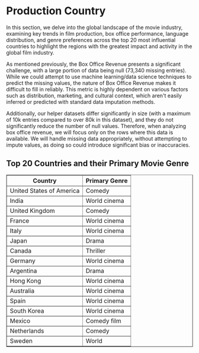 # Production Country

In this section, we delve into the global landscape of the movie industry, examining key trends in film production, box office performance, language distribution, and genre preferences across the top 20 most influential countries to highlight the regions with the greatest impact and activity in the global film industry.

As mentioned previously, the Box Office Revenue presents a significant challenge, with a large portion of data being null (73,340 missing entries). While we could attempt to use machine learning/data science techniques to predict the missing values, the nature of Box Office Revenue makes it difficult to fill in reliably. This metric is highly dependent on various factors such as distribution, marketing, and cultural context, which aren't easily inferred or predicted with standard data imputation methods. 

Additionally, our helper datasets differ significantly in size (with a maximum of 10k entries compared to over 80k in this dataset), and they do not significantly reduce the number of null values. Therefore, when analyzing box office revenue, we will focus only on the rows where this data is available. We will handle missing data appropriately, without attempting to impute values, as doing so could introduce significant bias or inaccuracies.


<canvas id="countryBarChart" width="400" height="200"></canvas>
<script src="https://cdn.jsdelivr.net/npm/chart.js"></script>

<script>
const ctx = document.getElementById('countryBarChart').getContext('2d');
const countryBarChart = new Chart(ctx, {
    type: 'bar',
    data: {
        labels: [
            'United States of America', 'India', 'United Kingdom', 
            'France', 'Italy', 'Japan', 'Canada', 'Germany', 
            'Argentina', 'Hong Kong', 'Australia', 'Spain', 
            'South Korea', 'Mexico', 'Netherlands', 'Sweden', 
            'China', 'West Germany', 'Denmark', 'Soviet Union'
        ],
        datasets: [{
            label: 'Number of Movies',
            data: [
                35770, 8491, 8195, 4557, 3229, 2768, 2593, 2519, 
                1470, 1264, 1166, 1160, 909, 879, 850, 675, 669, 
                662, 641, 580
            ],
            backgroundColor: 'rgba(54, 162, 235, 0.6)',
            borderColor: 'rgba(54, 162, 235, 1)',
            borderWidth: 1
        }]
    },
    options: {
        responsive: true,
        plugins: {
            legend: {
                display: false,
                position: 'top'
            },
            tooltip: {
                enabled: true
            }
        },
        scales: {
            x: {
                title: {
                    display: true,
                    text: 'Country'
                }
            },
            y: {
                title: {
                    display: true,
                    text: 'Value'
                },
                beginAtZero: true
            }
        }
    }
});
</script>

<canvas id="boxOfficeBarChart" width="400" height="200"></canvas>

<script>
const ctx2 = document.getElementById('boxOfficeBarChart').getContext('2d');
const boxOfficeBarChart = new Chart(ctx2, {
    type: 'bar',
    data: {
        labels: [
            'United States of America', 'United Kingdom', 'Germany', 
            'France', 'Canada', 'Australia', 'New Zealand', 
            'Japan', 'Italy', 'Czech Republic', 'Hong Kong', 
            'China', 'Spain', 'South Korea', 'Bahamas', 
            'Ireland', 'India', 'South Africa', 'Sweden', 'Mexico'
        ],
        datasets: [{
            label: 'Box Office Revenue (USD)',
            data: [
                4.956604e+11, 7.266183e+10, 4.231105e+10, 
                2.043164e+10, 1.664309e+10, 1.472764e+10, 
                1.185262e+10, 1.128609e+10, 4.715304e+09, 
                4.625749e+09, 4.471787e+09, 4.413012e+09, 
                3.781186e+09, 3.117088e+09, 2.385600e+09, 
                1.559834e+09, 1.421484e+09, 1.021853e+09, 
                1.000060e+09, 9.831357e+08
            ],
            backgroundColor: 'rgba(75, 192, 192, 0.6)',
            borderColor: 'rgba(75, 192, 192, 1)',
            borderWidth: 1
        }]
    },
    options: {
        responsive: true,
        plugins: {
            legend: {
                display: false,
                position: 'top'
            },
            tooltip: {
                enabled: true
            }
        },
        scales: {
            x: {
                title: {
                    display: true,
                    text: 'Country'
                }
            },
            y: {
                title: {
                    display: true,
                    text: 'Revenue (USD)'
                },
                beginAtZero: true
            }
        }
    }
});
</script>

<canvas id="languageBarChart" width="400" height="200"></canvas>

<script>
const ctx3 = document.getElementById('languageBarChart').getContext('2d');
const languageBarChart = new Chart(ctx3, {
    type: 'bar',
    data: {
        labels: [
            'English Language', 'Spanish Language', 'Hindi Language',
            'French Language', 'Silent film', 'Italian Language', 
            'Japanese Language', 'German Language', 'Tamil Language', 
            'Malayalam Language', 'Standard Mandarin', 'Telugu language', 
            'Russian Language', 'Cantonese', 'Korean Language', 'Dutch Language',
            'Swedish Language', 'Arabic Language', 'Czech Language', 
            'Standard Cantonese'
        ],
        datasets: [{
            label: 'Number of Movies',
            data: [
                42492, 3778, 3771, 3616, 3255, 2590, 2360, 2358, 1920, 
                1467, 1247, 1210, 1064, 891, 796, 609, 520, 517, 487, 482
            ],
            backgroundColor: 'rgba(153, 102, 255, 0.6)',
            borderColor: 'rgba(153, 102, 255, 1)',
            borderWidth: 1
        }]
    },
    options: {
        responsive: true,
        plugins: {
            legend: {
                display: false,
                position: 'top'
            },
            tooltip: {
                enabled: true
            }
        },
        scales: {
            x: {
                title: {
                    display: true,
                    text: 'Language'
                }
            },
            y: {
                title: {
                    display: true,
                    text: 'Number of Movies'
                },
                beginAtZero: true
            }
        }
    }
});
</script>

<canvas id="genreBarChart" width="400" height="200"></canvas>

<script>
const ctx4 = document.getElementById('genreBarChart').getContext('2d');
const genreBarChart = new Chart(ctx4, {
    type: 'bar',
    data: {
        labels: [
            'Drama', 'Comedy', 'Romance Film', 'Black-and-white', 'Thriller', 
            'Action', 'Short Film', 'World cinema', 'Crime Fiction', 'Indie', 
            'Documentary', 'Horror', 'Silent film', 'Adventure', 'Family Film', 
            'Action/Adventure', 'Comedy film', 'Musical', 'Animation', 
            'Romantic drama'
        ],
        datasets: [{
            label: 'Number of Movies',
            data: [
                35116, 16715, 10684, 9405, 9227, 9121, 8256, 7397, 7186, 
                7107, 5748, 5592, 5352, 5285, 4971, 4832, 4406, 4401, 3793, 
                3506
            ],
            backgroundColor: 'rgba(255, 159, 64, 0.6)',
            borderColor: 'rgba(255, 159, 64, 1)',
            borderWidth: 1
        }]
    },
    options: {
        responsive: true,
        plugins: {
            legend: {
                display: false,
                position: 'top'
            },
            tooltip: {
                enabled: true
            }
        },
        scales: {
            x: {
                title: {
                    display: true,
                    text: 'Genre'
                }
            },
            y: {
                title: {
                    display: true,
                    text: 'Number of Movies'
                },
                beginAtZero: true
            }
        }
    }
});
</script>

<!-- Table for Country and Genre Data -->
<h2>Top 20 Countries and their Primary Movie Genre</h2>
<table border="1" cellpadding="5" cellspacing="0">
    <thead>
        <tr>
            <th>Country</th>
            <th>Primary Genre</th>
        </tr>
    </thead>
    <tbody>
        <tr>
            <td>United States of America</td>
            <td>Comedy</td>
        </tr>
        <tr>
            <td>India</td>
            <td>World cinema</td>
        </tr>
        <tr>
            <td>United Kingdom</td>
            <td>Comedy</td>
        </tr>
        <tr>
            <td>France</td>
            <td>World cinema</td>
        </tr>
        <tr>
            <td>Italy</td>
            <td>World cinema</td>
        </tr>
        <tr>
            <td>Japan</td>
            <td>Drama</td>
        </tr>
        <tr>
            <td>Canada</td>
            <td>Thriller</td>
        </tr>
        <tr>
            <td>Germany</td>
            <td>World cinema</td>
        </tr>
        <tr>
            <td>Argentina</td>
            <td>Drama</td>
        </tr>
        <tr>
            <td>Hong Kong</td>
            <td>World cinema</td>
        </tr>
        <tr>
            <td>Australia</td>
            <td>World cinema</td>
        </tr>
        <tr>
            <td>Spain</td>
            <td>World cinema</td>
        </tr>
        <tr>
            <td>South Korea</td>
            <td>World cinema</td>
        </tr>
        <tr>
            <td>Mexico</td>
            <td>Comedy film</td>
        </tr>
        <tr>
            <td>Netherlands</td>
            <td>Comedy</td>
        </tr>
        <tr>
            <td>Sweden</td>
            <td>World </td>
        </tr>
    </tbody>
</table>
